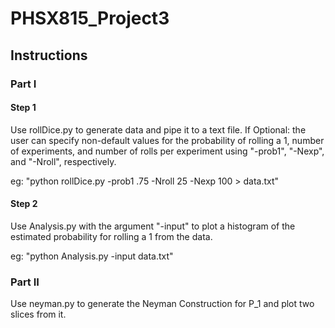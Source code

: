 # PHSX815_Project3

## Instructions

### Part I

#### Step 1
Use rollDice.py to generate data and pipe it to a text file. If Optional: the user can specify non-default values for the probability of rolling a 1, number of experiments, and number of rolls per experiment using "-prob1", "-Nexp", and "-Nroll", respectively.

eg: "python rollDice.py -prob1 .75 -Nroll 25 -Nexp 100 > data.txt"

#### Step 2
Use Analysis.py with the argument "-input" to plot a histogram of the estimated probability for rolling a 1 from the data.

eg: "python Analysis.py -input data.txt"


### Part II
Use neyman.py to generate the Neyman Construction for P_1 and plot two slices from it. 

